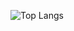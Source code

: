 ![Top Langs](https://github-readme-stats.vercel.app/api/top-langs/?username=mruchann&theme=dracula)



